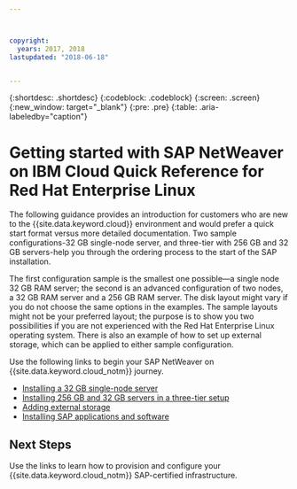 ```yaml
---



copyright:
  years: 2017, 2018
lastupdated: "2018-06-18"


---
```


{:shortdesc: .shortdesc}
{:codeblock: .codeblock}
{:screen: .screen}
{:new_window: target="_blank"}
{:pre: .pre}
{:table: .aria-labeledby="caption"}

# Getting started with SAP NetWeaver on IBM Cloud Quick Reference for Red Hat Enterprise Linux

The following guidance provides an introduction for customers who are new to the {{site.data.keyword.cloud}} environment and would prefer a quick start format versus more detailed documentation. Two sample configurations-32 GB single-node server, and three-tier with 256 GB and 32 GB servers-help you through the ordering process to the start of the SAP installation.

The first configuration sample is the smallest one possible—a single node 32 GB RAM server; the second is an advanced configuration of two nodes, a 32 GB RAM server and a 256 GB RAM server. The disk layout might vary if you do not choose the same options in the examples. The sample layouts might not be your preferred layout; the purpose is to show you two possibilities if you are not experienced with the Red Hat Enterprise Linux operating system. There is also an example of how to set up external storage, which can be applied to either sample configuration.

Use the following links to begin your SAP NetWeaver on {{site.data.keyword.cloud_notm}} journey.

  * [Installing a 32 GB single-node server](/docs/infrastructure/sap-netweaver-rhel-qrg/rhel-installing-32-GB-single-server-node.html#install_32GB)
  * [Installing 256 GB and 32 GB servers in a three-tier setup](/docs/infrastructure/sap-netweaver-rhel-qrg/rhel-installing-256-GB-32-GB-server-three-tier-setup.html#install_256GB)
  * [Adding external storage](/docs/infrastructure/sap-netweaver-rhel-qrg/rhel-provisioning-external-storage-to-server.html#storage)
  * [Installing SAP applications and software](/docs/infrastructure/sap-netweaver-rhel-qrg/rhel-installing-your-SAP-landscape.html#install_landscape)
  
## Next Steps

Use the links to learn how to provision and configure your {{site.data.keyword.cloud_notm}} SAP-certified infrastructure.
